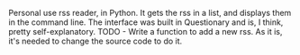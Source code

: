 Personal use rss reader, in Python. It gets the rss in a list, and displays them in the command line. The interface was built in Questionary and is, I think, pretty self-explanatory. TODO - Write a function to add a new rss. As it is, it's needed to change the source code to do it.
